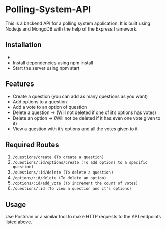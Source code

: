 # Polling-System-API

This is a backend API for a polling system application. It is built using Node.js and MongoDB with the help of the Express framework.

## Installation
-
- Install dependencies using npm install
- Start the server using npm start

## Features
- Create a question (you can add as many questions as you want)
- Add options to a question
- Add a vote to an option of question
- Delete a question → (Will not deleted if one of it’s options has votes)
- Delete an option → (Will not be deleted if it has even one vote given to it)
- View a question with it’s options and all the votes given to it

## Required Routes
1. `/questions/create (To create a question)`
2. `/questions/:id/options/create (To add options to a specific question)`
3. `/questions/:id/delete (To delete a question)`
4. `/options/:id/delete (To delete an option)`
5. `/options/:id/add_vote (To increment the count of votes)`
6. `/questions/:id (To view a question and it’s options)`

## Usage
Use Postman or a similar tool to make HTTP requests to the API endpoints listed above.

 
